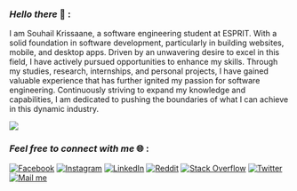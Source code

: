 ### ***Hello there*** 👋 :
I am Souhail Krissaane, a software engineering student at ESPRIT. With a solid foundation in software development, particularly in building websites, mobile, and desktop apps. Driven by an unwavering desire to excel in this field, I have actively pursued opportunities to enhance my skills. Through my studies, research, internships, and personal projects, I have gained valuable experience that has further ignited my passion for software engineering. Continuously striving to expand my knowledge and capabilities, I am dedicated to pushing the boundaries of what I can achieve in this dynamic industry.


![](https://github-readme-stats.vercel.app/api?username=SouhailKrs&theme=dark&hide_border=false&include_all_commits=true&count_private=true)<br/>



 ###  ***Feel free to connect with me*** 🌐 :
[![Facebook](https://img.shields.io/badge/Facebook-1877F2?style=for-the-badge&logo=facebook&logoColor=white)](https://www.facebook.com/souhail.krissaane/) [![Instagram](https://img.shields.io/badge/Instagram-E4405F?style=for-the-badge&logo=instagram&logoColor=white)](https://instagram.com/souhail_krissaane) [![LinkedIn](https://img.shields.io/badge/LinkedIn-0077B5?style=for-the-badge&logo=linkedin&logoColor=white)](https://www.linkedin.com/in/souhail-krissaane-5b66571b0/)  [![Reddit](https://img.shields.io/badge/reddit-FF4401?style=for-the-badge&logo=reddit&logoColor=white)](https://reddit.com/user/CrinNxX) [![Stack Overflow](https://img.shields.io/badge/stackoverflow-C75F0C?style=for-the-badge&logo=stackoverflow&logoColor=white)](https://stackoverflow.com/users/19533775) [![Twitter](https://img.shields.io/badge/twitter-1D9BF0?style=for-the-badge&logo=twitter&logoColor=white)](https://twitter.com/CrinNxX) 
 [![Mail me ](https://img.shields.io/badge/Gmail-D14836?style=for-the-badge&logo=gmail&logoColor=white)](https://mail.google.com/mail/u/?fs=1&to=crinnxx@gmail.com&tf=cm) 



<!--
**SouhailKrs/SouhailKrs** is a ✨ _special_ ✨ repository because its `README.md` (this file) appears on your GitHub profile.

Here are some ideas to get you started:

- 🔭 I’m currently working on ...
- 🌱 I’m currently learning ...
- 👯 I’m looking to collaborate on ...
- 🤔 I’m looking for help with ...
- 💬 Ask me about ...
- 📫 How to reach me: ...
- 😄 Pronouns: ...
- ⚡ Fun fact: ...
-->
